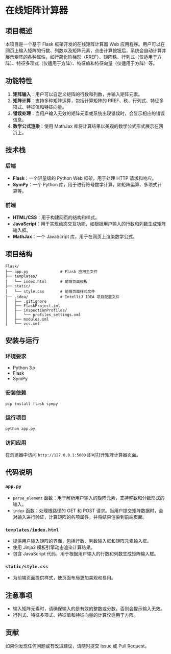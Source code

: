 # 在线矩阵计算器

## 项目概述
本项目是一个基于 Flask 框架开发的在线矩阵计算器 Web 应用程序。用户可以在网页上输入矩阵的行数、列数以及矩阵元素，点击计算按钮后，系统会自动计算并展示矩阵的各种属性，如行简化阶梯形（RREF）、矩阵秩、行列式（仅适用于方阵）、特征多项式（仅适用于方阵）、特征值和特征向量（仅适用于方阵）等。

## 功能特性
1. **矩阵输入**：用户可以自定义矩阵的行数和列数，并输入矩阵元素。
2. **矩阵计算**：支持多种矩阵运算，包括计算矩阵的 RREF、秩、行列式、特征多项式、特征值和特征向量。
3. **错误处理**：当用户输入无效的矩阵元素或系统出现错误时，会显示相应的错误信息。
4. **数学公式渲染**：使用 MathJax 库将计算结果以美观的数学公式形式展示在网页上。

## 技术栈
### 后端
- **Flask**：一个轻量级的 Python Web 框架，用于处理 HTTP 请求和响应。
- **SymPy**：一个 Python 库，用于进行符号数学计算，如矩阵运算、多项式计算等。

### 前端
- **HTML/CSS**：用于构建网页的结构和样式。
- **JavaScript**：用于实现动态交互功能，如根据用户输入的行数和列数生成矩阵输入框。
- **MathJax**：一个 JavaScript 库，用于在网页上渲染数学公式。

## 项目结构
```
Flask/
├── app.py              # Flask 应用主文件
├── templates/
│   └── index.html      # 前端页面模板
├── static/
│   └── style.css       # 前端页面样式文件
├── .idea/              # IntelliJ IDEA 项目配置文件
│   ├── .gitignore
│   ├── FlaskProject.iml
│   ├── inspectionProfiles/
│   │   └── profiles_settings.xml
│   ├── modules.xml
│   └── vcs.xml
```

## 安装与运行
### 环境要求
- Python 3.x
- Flask
- SymPy

### 安装依赖
```bash
pip install flask sympy
```

### 运行项目
```bash
python app.py
```

### 访问应用
在浏览器中访问 `http://127.0.0.1:5000` 即可打开矩阵计算器页面。

## 代码说明
### `app.py`
- `parse_element` 函数：用于解析用户输入的矩阵元素，支持整数和分数形式的输入。
- `index` 函数：处理根路径的 GET 和 POST 请求。当用户提交矩阵数据时，会对输入进行验证，计算矩阵的各项属性，并将结果渲染到前端页面。

### `templates/index.html`
- 提供用户输入矩阵的界面，包括行数、列数输入框和矩阵元素输入框。
- 使用 Jinja2 模板引擎动态渲染计算结果。
- 包含 JavaScript 代码，用于根据用户输入的行数和列数生成矩阵输入框。

### `static/style.css`
- 为前端页面提供样式，使页面布局更加美观和易用。

## 注意事项
- 输入矩阵元素时，请确保输入的是有效的整数或分数，否则会提示输入无效。
- 行列式、特征多项式、特征值和特征向量的计算仅适用于方阵。

## 贡献
如果你发现任何问题或有改进建议，请随时提交 Issue 或 Pull Request。

